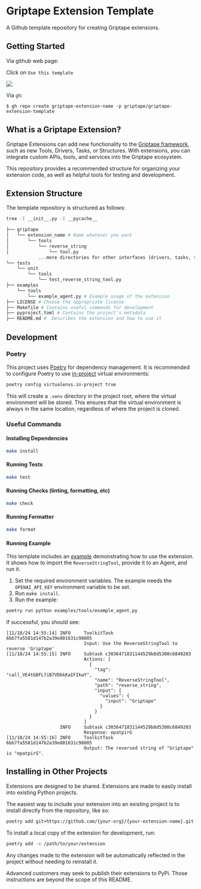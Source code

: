 # Griptape Extension Template

A Github template repository for creating Griptape extensions.

## Getting Started

Via github web page:

Click on `Use this template`

![](https://docs.github.com/assets/cb-36544/images/help/repository/use-this-template-button.png)


Via `gh`:

```
$ gh repo create griptape-extension-name -p griptape/griptape-extension-template
```

## What is a Griptape Extension?

Griptape Extensions can add new functionality to the [Griptape framework](https://github.com/griptape-ai/griptape), such as new Tools, Drivers, Tasks, or Structures.
With extensions, you can integrate custom APIs, tools, and services into the Griptape ecosystem.

This repository provides a recommended structure for organizing your extension code, as well as helpful tools for testing and development.

## Extension Structure

The template repository is structured as follows:

```bash
tree -I __init__.py -I __pycache__

├── griptape
│   └── extension_name # Name whatever you want
│       └── tools
│           └── reverse_string
│               └── tool.py
            ...more directories for other interfaces (drivers, tasks, structures, etc)...
└── tests
    └── unit
        └── tools
            └── test_reverse_string_tool.py
├── examples
    └── tools
        └── example_agent.py # Example usage of the extension 
├── LICENSE # Choose the appropriate license
├── Makefile # Contains useful commands for development
├── pyproject.toml # Contains the project's metadata
├── README.md #  Describes the extension and how to use it
```

## Development

### Poetry

This project uses [Poetry](https://python-poetry.org/) for dependency management.
It is recommended to configure Poetry to use [in-project](https://python-poetry.org/docs/configuration/#virtualenvsin-project) virtual environments:

```bash
poetry config virtualenvs.in-project true
```

This will create a `.venv` directory in the project root, where the virtual environment will be stored.
This ensures that the virtual environment is always in the same location, regardless of where the project is cloned.

### Useful Commands

#### Installing Dependencies

```bash
make install
```

#### Running Tests

```bash
make test
```

#### Running Checks (linting, formatting, etc)

```bash
make check
```

#### Running Formatter

```bash
make format
```

#### Running Example

This template includes an [example](https://github.com/griptape-ai/tool-template/blob/main/examples/tools/example_agent.py) demonstrating how to use the extension. It shows how to import the `ReverseStringTool`, provide it to an Agent, and run it.

1. Set the required environment variables. The example needs the `OPENAI_API_KEY` environment variable to be set.
1. Run `make install`.
1. Run the example:

```bash
poetry run python examples/tools/example_agent.py
```

If successful, you should see:
```
[11/18/24 14:55:14] INFO     ToolkitTask 6bb7fa5581d147b2a39e801631c98005
                             Input: Use the ReverseStringTool to reverse 'Griptape'
[11/18/24 14:55:15] INFO     Subtask c3036471831144529b8d5300c6849203
                             Actions: [
                               {
                                 "tag": "call_VE4tGBFL7iB7VDbkKaIFIkwY",
                                 "name": "ReverseStringTool",
                                 "path": "reverse_string",
                                 "input": {
                                   "values": {
                                     "input": "Griptape"
                                   }
                                 }
                               }
                             ]
                    INFO     Subtask c3036471831144529b8d5300c6849203
                             Response: epatpirG
[11/18/24 14:55:16] INFO     ToolkitTask 6bb7fa5581d147b2a39e801631c98005
                             Output: The reversed string of "Griptape" is "epatpirG".
```

## Installing in Other Projects

Extensions are designed to be shared. Extensions are made to easily install into existing Python projects.

The easiest way to include your extension into an existing project is to install directly from the repository, like so:
```bash
poetry add git+https://github.com/{your-org}/{your-extension-name}.git
```

To install a local copy of the extension for development, run:
```bash
poetry add -e /path/to/your/extension
```

Any changes made to the extension will be automatically reflected in the project without needing to reinstall it.

Advanced customers may seek to publish their extensions to PyPi. Those instructions are beyond the scope of this README.
